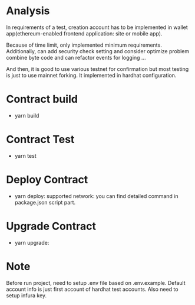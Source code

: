# Analysis
In requirements of a test, creation account has to be implemented in wallet app(ethereum-enabled frontend application: site or mobile app). 

Because of time limit, only implemented minimum requirements. 
Additionally, can add security check setting and consider optimize problem combine byte code and can refactor events for logging ... 

And then, it is good to use various testnet for confirmation but most testing is just to use mainnet forking. 
It implemented in hardhat configuration.

# Contract build
- yarn build 

# Contract Test 
- yarn test 

# Deploy Contract
- yarn deploy:<network name>
  supported network: you can find detailed command in package.json script part. 

# Upgrade Contract
- yarn upgrade:<network name>

# Note 
Before run project, need to setup .env file based on .env.example. 
Default account info is just first account of hardhat test accounts. 
Also need to setup infura key. 
 